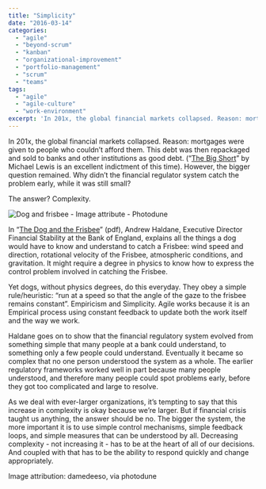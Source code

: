 ```yaml
---
title: "Simplicity"
date: "2016-03-14"
categories: 
  - "agile"
  - "beyond-scrum"
  - "kanban"
  - "organizational-improvement"
  - "portfolio-management"
  - "scrum"
  - "teams"
tags: 
  - "agile"
  - "agile-culture"
  - "work-environment"
excerpt: 'In 201x, the global financial markets collapsed. Reason: mortgages were given to people'
---
```


In 201x, the global financial markets collapsed. Reason: mortgages were given to people who couldn’t afford them. This debt was then repackaged and sold to banks and other institutions as good debt. (“[The Big Short](https://www.amazon.ca/The-Big-Short-Doomsday-Machine/dp/0393072231/&tag=notesfromatoo-20)” by Michael Lewis is an excellent indictment of this time). However, the bigger question remained. Why didn’t the financial regulator system catch the problem early, while it was still small?

The answer? Complexity.

![Dog and frisbee - Image attribute - Photodune](src/content/blog/simplicity/images/photodune-12493274-dog-and-owner-playing-xs.jpg)

In “[The Dog and the Frisbee](https://www.bis.org/review/r120905a.pdf)” (pdf), Andrew Haldane, Executive Director Financial Stability at the Bank of England, explains all the things a dog would have to know and understand to catch a Frisbee: wind speed and direction, rotational velocity of the Frisbee, atmospheric conditions, and gravitation. It might require a degree in physics to know how to express the control problem involved in catching the Frisbee.

Yet dogs, without physics degrees, do this everyday. They obey a simple rule/heuristic: “run at a speed so that the angle of the gaze to the frisbee remains constant”. Empiricism and Simplicity. Agile works because it is an Empirical process using constant feedback to update both the work itself and the way we work.

Haldane goes on to show that the financial regulatory system evolved from something simple that many people at a bank could understand, to something only a few people could understand. Eventually it became so complex that no one person understood the system as a whole. The earlier regulatory frameworks worked well in part because many people understood, and therefore many people could spot problems early, before they got too complicated and large to resolve.

As we deal with ever-larger organizations, it’s tempting to say that this increase in complexity is okay because we’re larger. But if financial crisis taught us anything, the answer should be no. The bigger the system, the more important it is to use simple control mechanisms, simple feedback loops, and simple measures that can be understood by all. Decreasing complexity - not increasing it - has to be at the heart of all of our decisions. And coupled with that has to be the ability to respond quickly and change appropriately.

Image attribution: damedeeso, via photodune
